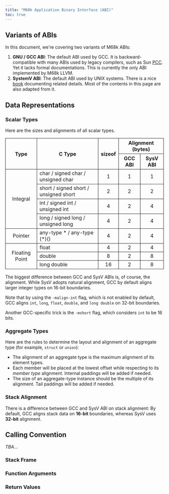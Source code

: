 ```yaml
---
title: "M68k Application Binary Interface (ABI)"
toc: true
---
```

## Variants of ABIs
In this document, we're covering two variants of M68k ABIs:
  1. **GNU / GCC ABI**: The default ABI used by GCC. It is backward-compatible with many ABIs used by legacy compilers, such as Sun [PCC](https://en.wikipedia.org/wiki/Portable_C_Compiler). Yet it lacks formal documentations. This is currently the only ABI implemented by M68k LLVM.
  2. **SystemV ABI**: The default ABI used by UNIX systems. There is a nice [book](/ref/sysv-abi-download) documenting related details. Most of the contents in this page are also adapted from it.

## Data Representations

### Scalar Types
Here are the sizes and alignments of all scalar types.

<style>
    th, td {
        border: 1px solid;
    }

    th {
        text-align: center;
    }

    tbody td:nth-last-child(-n+3) {
        text-align: center;
        vertical-align: middle;
    }
</style>
<table>
    <thead>
        <tr>
            <th rowspan="2">Type</th>
            <th rowspan="2">C Type</th>
            <th rowspan="2">sizeof</th>
            <th colspan="2" style="border-bottom: 1px solid;">
                Alignment (bytes)
            </th>
        </tr>
        <tr>
            <th>GCC ABI</th>
            <th>SysV ABI</th>
        </tr>
    </thead>
    <tbody>
        <!-- Integral -->
        <tr>
            <td rowspan="4" style="text-align: center;">Integral</td>
            <td>char / signed char / unsigned char</td>
            <td>1</td>
            <td>1</td>
            <td>1</td>
        </tr>
        <tr>
            <td>short / signed short / unsigned short</td>
            <td>2</td>
            <td>2</td>
            <td>2</td>
        </tr>
        <tr>
            <td>int / signed int / unsigned int</td>
            <td>4</td>
            <td>2</td>
            <td>4</td>
        </tr>
        <tr>
            <td>long / signed long / unsigned long</td>
            <td>4</td>
            <td>2</td>
            <td>4</td>
        </tr>
        <!-- Pointer -->
        <tr>
            <td style="text-align: center;">Pointer</td>
            <td>any-type * / any-type (*)()</td>
            <td>4</td>
            <td>2</td>
            <td>4</td>
        </tr>
        <!-- Floating Point -->
        <tr>
            <td rowspan="3" style="text-align: center;">Floating Point</td>
            <td>float</td>
            <td>4</td>
            <td>2</td>
            <td>4</td>
        </tr>
        <tr>
            <td>double</td>
            <td>8</td>
            <td>2</td>
            <td>8</td>
        </tr>
        <tr>
            <td>long double</td>
            <td>16</td>
            <td>2</td>
            <td>8</td>
        </tr>
    </tbody>
</table>
The biggest difference between GCC and SysV ABIs is, of course, the alignment. While SysV adopts natural alignment, GCC by default aligns larger integer types on 16-bit boundaries.

Note that by using the `-malign-int` flag, which is not enabled by default, GCC aligns `int`, `long`, `float`, `double`, and `long double` on 32-bit boundaries.

Another GCC-specific trick is the `-mshort` flag, which considers `int` to be 16 bits.

### Aggregate Types
Here are the rules to determine the layout and alignment of an aggregate type (for example, `struct` or `union`):
 - The alignment of an aggregate type is the maximum alignment of its element types.
 - Each member will be placed at the lowest offset while respecting to its _member type_ alignment. Internal paddings will be added if needed.
 - The size of an aggregate-type instance should be the multiple of its alignment. Tail paddings will be added if needed.

### Stack Alignment
There is a difference between GCC and SysV ABI on stack alignment: By default, GCC aligns stack data on **16-bit** boundaries, whereas SysV uses **32-bit** alignment.

## Calling Convention
_TBA..._

### Stack Frame

### Function Arguments

### Return Values